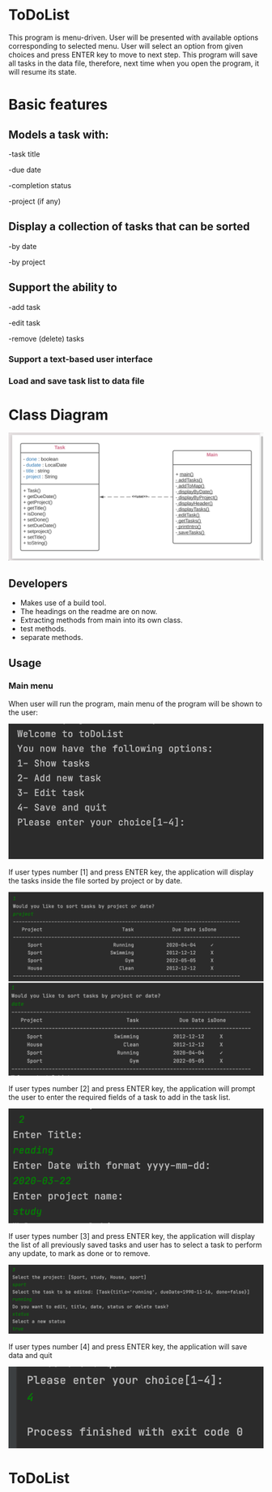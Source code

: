 # ToDoList
This program is menu-driven. User will be presented with available options corresponding to selected menu. User will select an option from given choices and press ENTER key to move to next step. This program will save all tasks in the data file, therefore, next time when you open the program, it will resume its state.

# Basic features

## Models a task with:

-task title

-due date

-completion status

-project (if any)

## Display a collection of tasks that can be sorted

-by date

-by project

## Support the ability to
-add task

-edit task

-remove (delete) tasks

### Support a text-based user interface
### Load and save task list to data file

# Class Diagram

![diagram1](screenshoot/digram1.png)

## Developers
- Makes use of a build tool.
- The headings on the readme are on now.
- Extracting methods from main into its own class.
- test methods.
- separate methods.

## Usage
### Main menu
When user will run the program, main menu of the program will be shown to the user:



![example1](screenshoot/example1.png)

If user types number [1] and press ENTER key, the application will display the tasks inside the file sorted by project or by date.



![subproject](screenshoot/sortbyproject.png)
![subproject2](screenshoot/sortbydate.png)

If user types number [2] and press ENTER key, the application will prompt the user to enter the required fields of a task to add in the task list.


![add1](screenshoot/add1.png)


If user types number [3] and press ENTER key, the application will display the list of all previously saved tasks  and user has to select a task to perform any update, to mark as done or to remove.


![edit](screenshoot/edit.png)


If user types number [4] and press ENTER key, the application will save data and quit


![example5](screenshoot/save.png)


# ToDoList